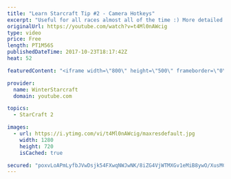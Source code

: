 ```yaml
---
title: "Learn Starcraft Tip #2 - Camera Hotkeys"
excerpt: "Useful for all races almost all of the time :) More detailed guides/tutorials under the learn to play starcraft playlist."
originalUrl: https://youtube.com/watch?v=t4Ml0nAWcig
type: video
price: Free
length: PT1M56S
publishedDateTime: 2017-10-23T18:17:42Z
heat: 52

featuredContent: "<iframe width=\"800\" height=\"500\" frameborder=\"0\" src=\"https://www.youtube.com/embed/t4Ml0nAWcig\" allow=\"accelerometer; autoplay; encrypted-media; gyroscope; picture-in-picture\" allowfullscreen></iframe>"

provider:
  name: WinterStarcraft
  domain: youtube.com

topics:
  - StarCraft 2

images:
  - url: https://i.ytimg.com/vi/t4Ml0nAWcig/maxresdefault.jpg
    width: 1280
    height: 720
    isCached: true

secured: "poxvLoAPmLyfbJVwDsjk54FXwqNWJwNK/8iZG4VjWTMXGv1eMiB8ywO/XusMCoBBNXPjbqnqPjnuNLGVinh4ctZbPOXLcGtF14oDzkKc8zf16hYMZI637xXW4Vro/7ygkgFimtoDbC5yhRfRp4tSCPV4HVi+l1eMCzHhPjpBgB6Vy4j86RMgI7RE0p023A4zlgP1PMdu8eS1GTc2feWM8Qdbs163O0qlaX8w2UL8wNNd5lAGQOqc1MZJ4dH6AYByk1rQCskw8QgXxtNnMbqthunCCfjk75vnWzg4/1Mq+MhWlznJe/lvQzCYwo/tdWTKFYYXngeXaJ5OM1Irlk47glD+O82+3TIVFUxukSAvvu1pmiDwoUWtXJSVbCUqGBuwMN5DNHatBmTvFdNxX2Ne6FVy2UmrwmD5DVovUSR8he4=;f6KWi9CfLZpX8eOjrBnHHA=="
---
```


